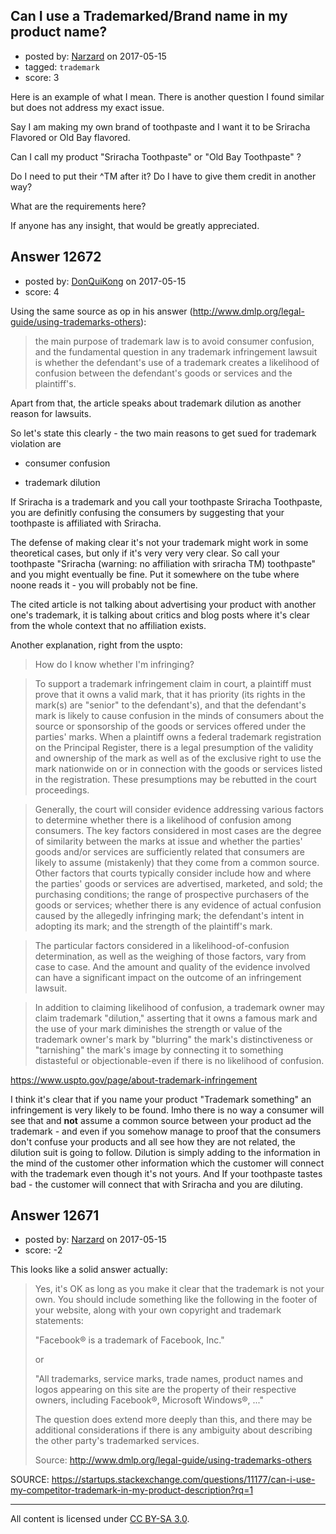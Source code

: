 ## Can I use a Trademarked/Brand name in my product name?

- posted by: [Narzard](https://stackexchange.com/users/2894094/narzard) on 2017-05-15
- tagged: `trademark`
- score: 3

Here is an example of what I mean. There is another question I found similar but does not address my exact issue.

Say I am making my own brand of toothpaste and I want it to be Sriracha Flavored or Old Bay flavored.

Can I  call my product "Sriracha Toothpaste"  or "Old Bay Toothpaste" ?

Do I need to put their ^TM after it?
Do I have to give them credit in another way?

What are the requirements here?

If anyone has any insight, that would be greatly appreciated.


## Answer 12672

- posted by: [DonQuiKong](https://stackexchange.com/users/9739821/donquikong) on 2017-05-15
- score: 4

Using the same source as op in his answer (http://www.dmlp.org/legal-guide/using-trademarks-others):

>the main purpose of trademark law is to avoid consumer confusion, and the fundamental question in any trademark infringement lawsuit is whether the defendant's use of a trademark creates a likelihood of confusion between the defendant's goods or services and the plaintiff's.

Apart from that, the article speaks about trademark dilution as another reason for lawsuits.

So let's state this clearly - the two main reasons to get sued for trademark violation are

 - consumer confusion

 - trademark dilution

If Sriracha is a trademark and you call your toothpaste Sriracha Toothpaste, you are definitly confusing the consumers by suggesting that your toothpaste is affiliated with Sriracha. 

The defense of making clear it's not your trademark might work in some theoretical cases, but only if it's very very very clear. So call your toothpaste "Sriracha (warning: no affiliation with sriracha TM) toothpaste" and you  might eventually be fine. Put it somewhere on the tube where noone reads it - you will probably not be fine. 

The cited article is not talking about advertising your product with another one's trademark, it is talking about critics and blog posts where it's clear from the whole context that no affiliation exists.

Another explanation, right from the uspto:

>How do I know whether I'm infringing?

>To support a trademark infringement claim in court, a plaintiff must prove that it owns a valid mark, that it has priority (its rights in the mark(s) are "senior" to the defendant's), and that the defendant's mark is likely to cause confusion in the minds of consumers about the source or sponsorship of the goods or services offered under the parties' marks. When a plaintiff owns a federal trademark registration on the Principal Register, there is a legal presumption of the validity and ownership of the mark as well as of the exclusive right to use the mark nationwide on or in connection with the goods or services listed in the registration. These presumptions may be rebutted in the court proceedings.

>Generally, the court will consider evidence addressing various factors to determine whether there is a likelihood of confusion among consumers. The key factors considered in most cases are the degree of similarity between the marks at issue and whether the parties' goods and/or services are sufficiently related that consumers are likely to assume (mistakenly) that they come from a common source. Other factors that courts typically consider include how and where the parties' goods or services are advertised, marketed, and sold; the purchasing conditions; the range of prospective purchasers of the goods or services; whether there is any evidence of actual confusion caused by the allegedly infringing mark; the defendant's intent in adopting its mark; and the strength of the plaintiff's mark.

>The particular factors considered in a likelihood-of-confusion determination, as well as the weighing of those factors, vary from case to case. And the amount and quality of the evidence involved can have a significant impact on the outcome of an infringement lawsuit.

>In addition to claiming likelihood of confusion, a trademark owner may claim trademark "dilution," asserting that it owns a famous mark and the use of your mark diminishes the strength or value of the trademark owner's mark by "blurring" the mark's distinctiveness or "tarnishing" the mark's image by connecting it to something distasteful or objectionable-even if there is no likelihood of confusion. 

https://www.uspto.gov/page/about-trademark-infringement

I think it's clear that if you name your product "Trademark something" an infringement is very likely to be found. Imho there is no way a consumer will see that and **not** assume a common source between your product ad the trademark - and even if you somehow manage to proof that the consumers don't confuse your products and all see how they are not related, the dilution suit is going to follow. Dilution is simply adding to the information in the mind of the customer other information which the customer will connect with the trademark even though it's not yours. And If your toothpaste tastes bad - the customer will connect that with Sriracha and you are diluting.



## Answer 12671

- posted by: [Narzard](https://stackexchange.com/users/2894094/narzard) on 2017-05-15
- score: -2

This looks like a solid answer actually: 
> Yes, it's OK as long as you
> make it clear that the trademark is not your own. You should include
> something like the following in the footer of your website, along with
> your own copyright and trademark statements:
> 
> "Facebook® is a trademark of Facebook, Inc."
> 
> or
> 
> "All trademarks, service marks, trade names, product names and logos
> appearing on this site are the property of their respective owners,
> including Facebook®, Microsoft Windows®, ..."
> 
> The question does extend more deeply than this, and there may be
> additional considerations if there is any ambiguity about describing
> the other party's trademarked services.
> 
> Source: http://www.dmlp.org/legal-guide/using-trademarks-others

SOURCE: https://startups.stackexchange.com/questions/11177/can-i-use-my-competitor-trademark-in-my-product-description?rq=1





---

All content is licensed under [CC BY-SA 3.0](https://creativecommons.org/licenses/by-sa/3.0/).
